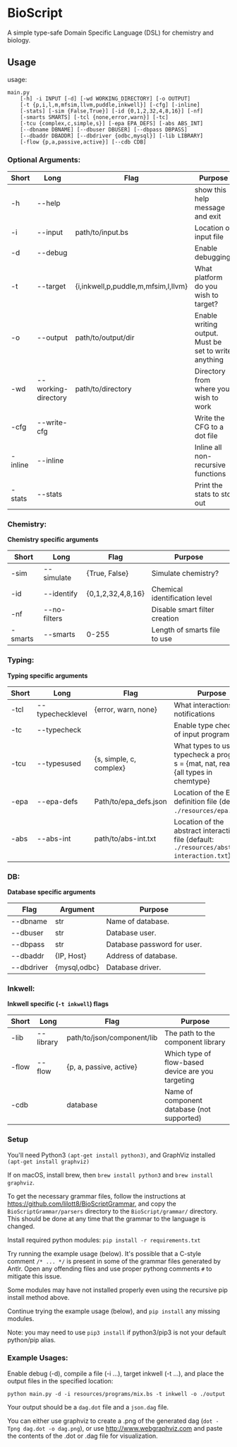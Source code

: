 # BioScript

A simple type-safe Domain Specific Language (DSL) for chemistry and biology.



## Usage
usage: 
``` 
main.py
    [-h] -i INPUT [-d] [-wd WORKING_DIRECTORY] [-o OUTPUT]
    [-t {p,i,l,m,mfsim,llvm,puddle,inkwell}] [-cfg] [-inline]
    [-stats] [-sim {False,True}] [-id {0,1,2,32,4,8,16}] [-nf]
    [-smarts SMARTS] [-tcl {none,error,warn}] [-tc]
    [-tcu {complex,c,simple,s}] [-epa EPA_DEFS] [-abs ABS_INT]
    [--dbname DBNAME] [--dbuser DBUSER] [--dbpass DBPASS]
    [--dbaddr DBADDR] [--dbdriver {odbc,mysql}] [-lib LIBRARY]
    [-flow {p,a,passive,active}] [--cdb CDB]
```
### Optional Arguments:

| Short             | Long                  | Flag                                  | Purpose                                               |
| ------------------|-----------------------|---------------------------------------|-------------------------------------------------------|
| -h                | --help                |                                       | show this help message and exit                       |
| -i                | --input               | path/to/input.bs                      | Location of input file                                |
| -d                | --debug               |                                       | Enable debugging.                                     |
| -t                | --target              | {i,inkwell,p,puddle,m,mfsim,l,llvm}   | What platform do you wish to target?                  |
| -o                | --output              | path/to/output/dir                    | Enable writing output. Must be set to write anything  |
| -wd               | --working-directory   | path/to/directory                     | Directory from where you wish to work                 |
| -cfg              | --write-cfg           |                                       | Write the CFG to a dot file                           |
| -inline           | --inline              |                                       | Inline all non-recursive functions                    |
| -stats            | --stats               |                                       | Print the stats to std out                            |

### Chemistry:
**Chemistry specific arguments**

| Short             | Long                  | Flag                  | Purpose                           |
| ------------------|-----------------------|-----------------------|-----------------------------------|
| -sim              | --simulate            | {True, False}         | Simulate chemistry?               |
| -id               | --identify            | {0,1,2,32,4,8,16}     | Chemical identification level     |
| -nf               | --no-filters          |                       | Disable smart filter creation     |
| -smarts           | --smarts              | 0-255                 | Length of smarts file to use      |

### Typing:
**Typing specific arguments**

| Short             | Long                  |  Flag                         | Purpose                                                                                       |
| ------------------|-----------------------|-------------------------------|-----------------------------------------------------------------------------------------------|
| -tcl              | --typechecklevel      | {error, warn, none}           | What interactions elicit notifications                                                        |
| -tc               | --typecheck           |                               | Enable type checking of input program                                                         |
| -tcu              | --typesused           | {s, simple, c, complex}       | What types to use to typecheck a program, s = {mat, nat, real}, c = {all types in chemtype}   |
| -epa              | --epa-defs            | Path/to/epa_defs.json         | Location of the EPA definition file (default: `./resources/epa.json`)                         |
| -abs              | --abs-int             | path/to/abs-int.txt           | Location of the abstract interaction file (default: `./resources/abstract-interaction.txt`)   |

### DB:
**Database specific arguments**

| Flag              | Argument      | Purpose                                   |
|-------------------|---------------|-------------------------------------------|
| --dbname          | str           | Name of database.                         |
| --dbuser          | str           | Database user.                            |
| --dbpass          | str           | Database password for user.               |
| --dbaddr          | {IP, Host}    | Address of database.                      |
| --dbdriver        | {mysql,odbc}  | Database driver.                          |

### Inkwell:
**Inkwell specific (`-t inkwell`) flags**

| Short             | Long                  | Flag                              | Purpose                                               |
| ------------------|-----------------------|-----------------------------------|-------------------------------------------------------|
| -lib              | --library             | path/to/json/component/lib        | The path to the component library                     |
| -flow             | --flow                | {p, a, passive, active}           | Which type of flow-based device are you targeting     |
| -cdb              |                       | database                          | Name of component database (not supported)            |
                        
### Setup

You'll need Python3 `(apt-get install python3)`, and GraphViz installed `(apt-get install graphviz)`

If on macOS, install brew, then `brew install python3` and `brew install graphviz`.

To get the necessary grammar files, follow the instructions at https://github.com/lilott8/BioScriptGrammar, and copy the `BioScriptGrammar/parsers` directory to the `BioScript/grammar/` directory.  This should be done at any time that the grammar to the language is changed.

Install required python modules: ```pip install -r requirements.txt```

Try running the example usage (below).  It's possible that a C-style comment `/* ... */` is present in some of the grammar files generated by Antlr.  Open any offending files and use proper pythong comments `#` to mitigate this issue.

Some modules may have not installed properly even using the recursive pip install method above.

Continue trying the example usage (below), and `pip install` any missing modules.

Note: you may need to use `pip3 install` if python3/pip3 is not your default python/pip alias.

### Example Usages:

Enable debug (-d), compile a file (-i ...), target inkwell (-t ...), and place the output files in the specified location:

```python main.py -d -i resources/programs/mix.bs -t inkwell -o ./output```

Your output should be a `dag.dot` file and a `json.dag` file.  

You can either use graphviz to create a .png of the generated dag (`dot -Tpng dag.dot -o dag.png`), or use http://www.webgraphviz.com and paste the contents of the .dot or .dag file for visualization.
